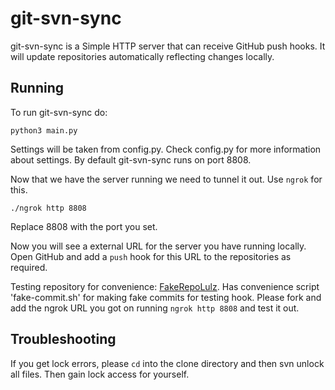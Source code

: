 git-svn-sync
============

git-svn-sync is a Simple HTTP server that can receive GitHub push hooks. It will update repositories automatically reflecting changes locally.

Running
-------
To run git-svn-sync do:

    python3 main.py

Settings will be taken from config.py. Check config.py for more information about settings. By default git-svn-sync runs on port 8808.

Now that we have the server running we need to tunnel it out. Use `ngrok` for this.

    ./ngrok http 8808

Replace 8808 with the port you set.

Now you will see a external URL for the server you have running locally. Open GitHub and add a `push` hook for this URL to the repositories as required. 

Testing repository for convenience: [FakeRepoLulz](https://github.com/svineet/FakeRepoLulz). Has convenience script 'fake-commit.sh' for making fake commits for testing hook. Please fork and add the ngrok URL you got on running `ngrok http 8808` and test it out.

Troubleshooting
---------------

If you get lock errors, please `cd` into the clone directory and then svn unlock all files. Then gain lock access for yourself.

